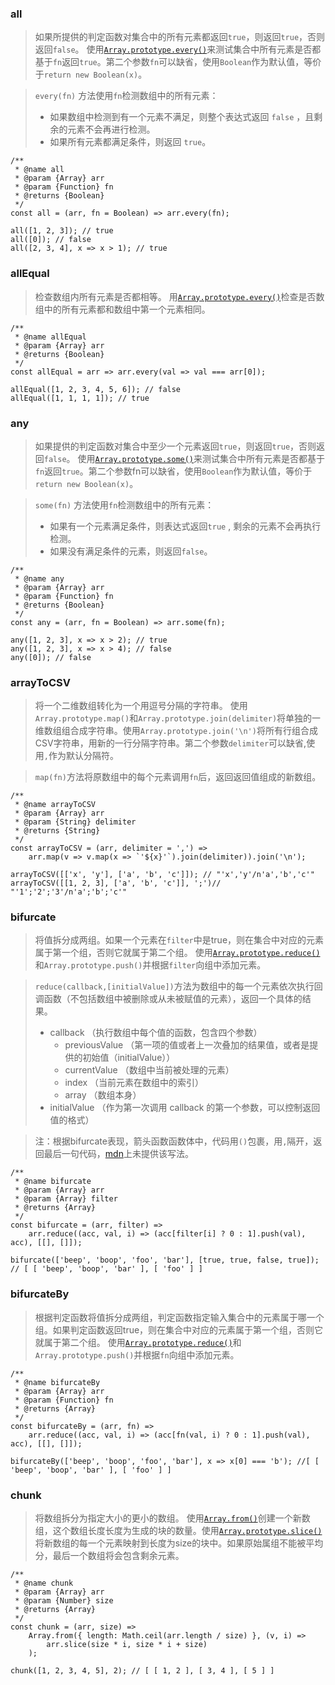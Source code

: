 ### all
>如果所提供的判定函数对集合中的所有元素都返回`true`，则返回`true`，否则返回`false`。
使用[`Array.prototype.every()`](https://developer.mozilla.org/zh-CN/docs/Web/JavaScript/Reference/Global_Objects/Array/every)来测试集合中所有元素是否都基于`fn`返回`true`。第二个参数`fn`可以缺省，使用`Boolean`作为默认值，等价于`return new Boolean(x)`。

> `every(fn)` 方法使用`fn`检测数组中的所有元素：
> - 如果数组中检测到有一个元素不满足，则整个表达式返回 `false` ，且剩余的元素不会再进行检测。
> - 如果所有元素都满足条件，则返回 `true`。
```
/**
 * @name all
 * @param {Array} arr 
 * @param {Function} fn 
 * @returns {Boolean}
 */
const all = (arr, fn = Boolean) => arr.every(fn);

all([1, 2, 3]); // true
all([0]); // false
all([2, 3, 4], x => x > 1); // true
```

### allEqual
>检查数组内所有元素是否都相等。
用[`Array.prototype.every()`](https://developer.mozilla.org/zh-CN/docs/Web/JavaScript/Reference/Global_Objects/Array/every)检查是否数组中的所有元素都和数组中第一个元素相同。
```
/**
 * @name allEqual
 * @param {Array} arr 
 * @returns {Boolean}
 */
const allEqual = arr => arr.every(val => val === arr[0]);

allEqual([1, 2, 3, 4, 5, 6]); // false
allEqual([1, 1, 1, 1]); // true
```

### any
>如果提供的判定函数对集合中至少一个元素返回`true`，则返回`true`，否则返回`false`。
使用[`Array.prototype.some()`](https://developer.mozilla.org/zh-CN/docs/Web/JavaScript/Reference/Global_Objects/Array/some)来测试集合中所有元素是否都基于`fn`返回`true`。第二个参数fn可以缺省，使用`Boolean`作为默认值，等价于`return new Boolean(x)`。

>`some(fn)` 方法使用`fn`检测数组中的所有元素：
> - 如果有一个元素满足条件，则表达式返回`true` , 剩余的元素不会再执行检测。
> - 如果没有满足条件的元素，则返回`false`。
```
/**
 * @name any
 * @param {Array} arr 
 * @param {Function} fn 
 * @returns {Boolean}
 */
const any = (arr, fn = Boolean) => arr.some(fn);

any([1, 2, 3], x => x > 2); // true
any([1, 2, 3], x => x > 4); // false
any([0]); // false
```

### arrayToCSV
>将一个二维数组转化为一个用逗号分隔的字符串。
>使用`Array.prototype.map()`和`Array.prototype.join(delimiter)`将单独的一维数组组合成字符串。使用`Array.prototype.join('\n')`将所有行组合成CSV字符串，用新的一行分隔字符串。第二个参数`delimiter`可以缺省,使用`,`作为默认分隔符。

>`map(fn)`方法将原数组中的每个元素调用`fn`后，返回返回值组成的新数组。
```
/**
 * @name arrayToCSV
 * @param {Array} arr 
 * @param {String} delimiter 
 * @returns {String}
 */
const arrayToCSV = (arr, delimiter = ',') =>
    arr.map(v => v.map(x => `'${x}'`).join(delimiter)).join('\n');

arrayToCSV([['x', 'y'], ['a', 'b', 'c']]); // "'x','y'/n'a','b','c'"
arrayToCSV([[1, 2, 3], ['a', 'b', 'c']], ';')// "'1';'2';'3'/n'a';'b';'c'"
```

### bifurcate
>将值拆分成两组。如果一个元素在`filter`中是true，则在集合中对应的元素属于第一个组，否则它就属于第二个组。
>使用[`Array.prototype.reduce()`](https://developer.mozilla.org/zh-CN/docs/Web/JavaScript/Reference/Global_Objects/Array/Reduce)和`Array.prototype.push()`并根据`filter`向组中添加元素。

>`reduce(callback,[initialValue])`方法为数组中的每一个元素依次执行回调函数（不包括数组中被删除或从未被赋值的元素），返回一个具体的结果。
>- callback （执行数组中每个值的函数，包含四个参数）
>    - previousValue （第一项的值或者上一次叠加的结果值，或者是提供的初始值（initialValue））
>    - currentValue （数组中当前被处理的元素）
>    - index （当前元素在数组中的索引）
>    - array （数组本身）
>- initialValue （作为第一次调用 callback 的第一个参数，可以控制返回值的格式）

>注：根据bifurcate表现，箭头函数函数体中，代码用`()`包裹，用`,`隔开，返回最后一句代码，[mdn](https://developer.mozilla.org/zh-CN/docs/Web/JavaScript/Reference/Functions/Arrow_functions)上未提供该写法。
```
/**
 * @name bifurcate
 * @param {Array} arr 
 * @param {Array} filter 
 * @returns {Array}
 */
const bifurcate = (arr, filter) =>
    arr.reduce((acc, val, i) => (acc[filter[i] ? 0 : 1].push(val), acc), [[], []]);
    
bifurcate(['beep', 'boop', 'foo', 'bar'], [true, true, false, true]); // [ [ 'beep', 'boop', 'bar' ], [ 'foo' ] ]
```

### bifurcateBy
>根据判定函数将值拆分成两组，判定函数指定输入集合中的元素属于哪一个组。如果判定函数返回true，则在集合中对应的元素属于第一个组，否则它就属于第二个组。
>使用[`Array.prototype.reduce()`](https://developer.mozilla.org/zh-CN/docs/Web/JavaScript/Reference/Global_Objects/Array/Reduce)和`Array.prototype.push()`并根据`fn`向组中添加元素。
```
/**
 * @name bifurcateBy
 * @param {Array} arr 
 * @param {Function} fn 
 * @returns {Array}
 */
const bifurcateBy = (arr, fn) =>
    arr.reduce((acc, val, i) => (acc[fn(val, i) ? 0 : 1].push(val), acc), [[], []]);

bifurcateBy(['beep', 'boop', 'foo', 'bar'], x => x[0] === 'b'); //[ [ 'beep', 'boop', 'bar' ], [ 'foo' ] ]
```

### chunk
>将数组拆分为指定大小的更小的数组。
>使用[`Array.from()`](https://developer.mozilla.org/zh-CN/docs/Web/JavaScript/Reference/Global_Objects/Array/from)创建一个新数组，这个数组长度长度为生成的块的数量。使用[`Array.prototype.slice()`](https://developer.mozilla.org/zh-CN/docs/Web/JavaScript/Reference/Global_Objects/Array/slice)将新数组的每一个元素映射到长度为size的块中。如果原始属组不能被平均分，最后一个数组将会包含剩余元素。
```
/**
 * @name chunk
 * @param {Array} arr 
 * @param {Number} size 
 * @returns {Array}
 */
const chunk = (arr, size) => 
    Array.from({ length: Math.ceil(arr.length / size) }, (v, i) => 
        arr.slice(size * i, size * i + size)
    );

chunk([1, 2, 3, 4, 5], 2); // [ [ 1, 2 ], [ 3, 4 ], [ 5 ] ]
```